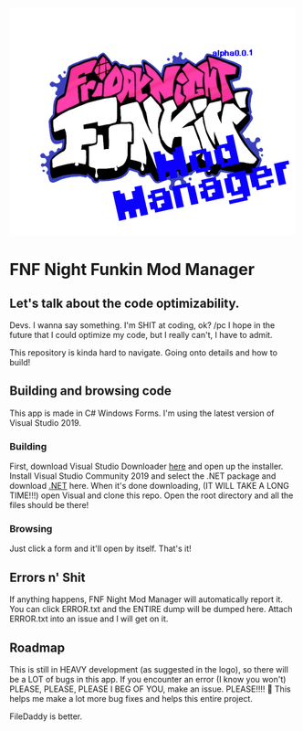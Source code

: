 ![Logo](https://github.com/Czrco/FNF-Mod-Manager/blob/main/FNF%20Mod%20Manager/Resources/Friday_Night_Funkin_logo.png)

# FNF Night Funkin Mod Manager

## Let's talk about the code optimizability.
Devs. I wanna say something.
I'm SHIT at coding, ok? /pc I hope in the future that I could optimize my code, but I really can't, I have to admit.

This repository is kinda hard to navigate. Going onto details and how to build!

## Building and browsing code
This app is made in C# Windows Forms.
I'm using the latest version of Visual Studio 2019.
### Building
First, download Visual Studio Downloader [here](https://visualstudio.microsoft.com/thank-you-downloading-visual-studio/?sku=Community&rel=16) and open up the installer.
Install Visual Studio Community 2019 and select the .NET package and download [.NET](https://dotnet.microsoft.com/download/dotnet-framework/thank-you/net48-web-installer) here.
When it's done downloading, (IT WILL TAKE A LONG TIME!!!) open Visual and clone this repo. Open the root directory and all the files should be there!
### Browsing
Just click a form and it'll open by itself. That's it!

## Errors n' Shit
If anything happens, FNF Night Mod Manager will automatically report it. You can click ERROR.txt and the ENTIRE dump will be dumped here.
Attach ERROR.txt into an issue and I will get on it.

## Roadmap
This is still in HEAVY development (as suggested in the logo), so there will be a LOT of bugs in this app.
If you encounter an error (I know you won't) PLEASE, PLEASE, PLEASE I BEG OF YOU, make an issue. PLEASE!!!!
🥺 This helps me make a lot more bug fixes and helps this entire project.

FileDaddy is better.
